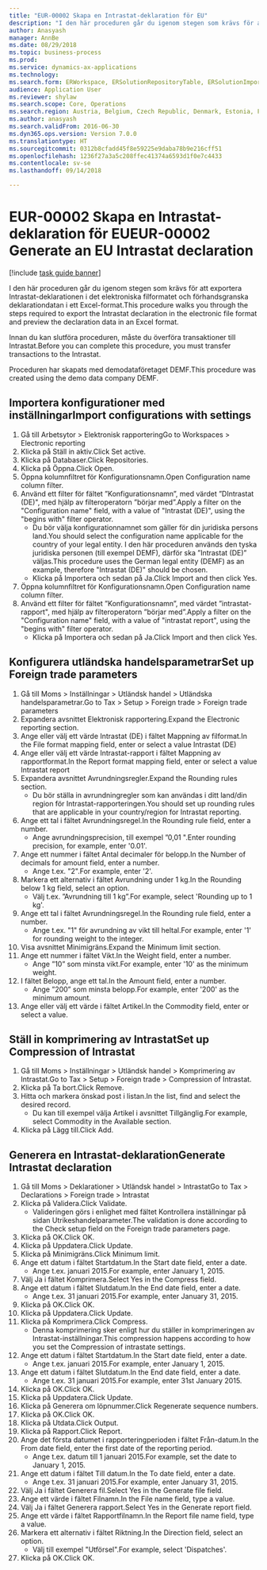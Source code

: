 ```yaml
--- 
title: "EUR-00002 Skapa en Intrastat-deklaration för EU"
description: "I den här proceduren går du igenom stegen som krävs för att exportera Intrastat-deklarationen i det elektroniska filformatet och förhandsgranska deklarationdatan i ett Excel-format."
author: Anasyash
manager: AnnBe
ms.date: 08/29/2018
ms.topic: business-process
ms.prod: 
ms.service: dynamics-ax-applications
ms.technology: 
ms.search.form: ERWorkspace, ERSolutionRepositoryTable, ERSolutionImport, IntrastatParameters, IntrastatCommodityLookup, IntrastatCompressParameters, Intrastat, SysQueryForm
audience: Application User
ms.reviewer: shylaw
ms.search.scope: Core, Operations
ms.search.region: Austria, Belgium, Czech Republic, Denmark, Estonia, Finland, France, Germany, Hungary, Ireland, Italy, Latvia, Lithuania, Netherlands, Poland, Spain, Sweden, United Kingdom
ms.author: anasyash
ms.search.validFrom: 2016-06-30
ms.dyn365.ops.version: Version 7.0.0
ms.translationtype: HT
ms.sourcegitcommit: 0312b8cfadd45f8e59225e9daba78b9e216cff51
ms.openlocfilehash: 1236f27a3a5c208ffec41374a6593d1f0e7c4433
ms.contentlocale: sv-se
ms.lasthandoff: 09/14/2018

---
```

# <a name="eur-00002-generate-an-eu-intrastat-declaration"></a><span data-ttu-id="7db7f-103">EUR-00002 Skapa en Intrastat-deklaration för EU</span><span class="sxs-lookup"><span data-stu-id="7db7f-103">EUR-00002 Generate an EU Intrastat declaration</span></span>

[!include [task guide banner](../../includes/task-guide-banner.md)]

<span data-ttu-id="7db7f-104">I den här proceduren går du igenom stegen som krävs för att exportera Intrastat-deklarationen i det elektroniska filformatet och förhandsgranska deklarationdatan i ett Excel-format.</span><span class="sxs-lookup"><span data-stu-id="7db7f-104">This procedure walks you through the steps required to export the Intrastat declaration in the electronic file format and preview the declaration data in an Excel format.</span></span> 

<span data-ttu-id="7db7f-105">Innan du kan slutföra proceduren, måste du överföra transaktioner till Intrastat.</span><span class="sxs-lookup"><span data-stu-id="7db7f-105">Before you can complete this procedure, you must transfer transactions to the Intrastat.</span></span> 

<span data-ttu-id="7db7f-106">Proceduren har skapats med demodataföretaget DEMF.</span><span class="sxs-lookup"><span data-stu-id="7db7f-106">This procedure was created using the demo data company DEMF.</span></span>


## <a name="import-configurations-with-settings"></a><span data-ttu-id="7db7f-107">Importera konfigurationer med inställningar</span><span class="sxs-lookup"><span data-stu-id="7db7f-107">Import configurations with settings</span></span>
1. <span data-ttu-id="7db7f-108">Gå till Arbetsytor > Elektronisk rapportering</span><span class="sxs-lookup"><span data-stu-id="7db7f-108">Go to Workspaces > Electronic reporting</span></span>
2. <span data-ttu-id="7db7f-109">Klicka på Ställ in aktiv.</span><span class="sxs-lookup"><span data-stu-id="7db7f-109">Click Set active.</span></span>
3. <span data-ttu-id="7db7f-110">Klicka på Databaser.</span><span class="sxs-lookup"><span data-stu-id="7db7f-110">Click Repositories.</span></span>
4. <span data-ttu-id="7db7f-111">Klicka på Öppna.</span><span class="sxs-lookup"><span data-stu-id="7db7f-111">Click Open.</span></span>
5. <span data-ttu-id="7db7f-112">Öppna kolumnfiltret för Konfigurationsnamn.</span><span class="sxs-lookup"><span data-stu-id="7db7f-112">Open Configuration name column filter.</span></span>
6. <span data-ttu-id="7db7f-113">Använd ett filter för fältet ”Konfigurationsnamn”, med värdet ”DIntrastat (DE)", med hjälp av filteroperatorn ”börjar med”.</span><span class="sxs-lookup"><span data-stu-id="7db7f-113">Apply a filter on the "Configuration name" field, with a value of "Intrastat (DE)", using the "begins with" filter operator.</span></span>
    * <span data-ttu-id="7db7f-114">Du bör välja konfigurationnamnet som gäller för din juridiska persons land.</span><span class="sxs-lookup"><span data-stu-id="7db7f-114">You should select the configuration name applicable for the country of your legal entity.</span></span> <span data-ttu-id="7db7f-115">I den här proceduren används den tyska juridiska personen (till exempel DEMF), därför ska ”Intrastat (DE)” väljas.</span><span class="sxs-lookup"><span data-stu-id="7db7f-115">This procedure uses the German legal entity (DEMF) as an example, therefore "Intrastat (DE)" should be chosen.</span></span>  
    * <span data-ttu-id="7db7f-116">Klicka på Importera och sedan på Ja.</span><span class="sxs-lookup"><span data-stu-id="7db7f-116">Click Import and then click Yes.</span></span>  
7. <span data-ttu-id="7db7f-117">Öppna kolumnfiltret för Konfigurationsnamn.</span><span class="sxs-lookup"><span data-stu-id="7db7f-117">Open Configuration name column filter.</span></span>
8. <span data-ttu-id="7db7f-118">Använd ett filter för fältet ”Konfigurationsnamn”, med värdet ”intrastat-rapport", med hjälp av filteroperatorn ”börjar med”.</span><span class="sxs-lookup"><span data-stu-id="7db7f-118">Apply a filter on the "Configuration name" field, with a value of "intrastat report", using the "begins with" filter operator.</span></span>
    * <span data-ttu-id="7db7f-119">Klicka på Importera och sedan på Ja.</span><span class="sxs-lookup"><span data-stu-id="7db7f-119">Click Import and then click Yes.</span></span>  

## <a name="set-up-foreign-trade-parameters"></a><span data-ttu-id="7db7f-120">Konfigurera utländska handelsparametrar</span><span class="sxs-lookup"><span data-stu-id="7db7f-120">Set up Foreign trade parameters</span></span>
1. <span data-ttu-id="7db7f-121">Gå till Moms > Inställningar > Utländsk handel > Utländska handelsparametrar.</span><span class="sxs-lookup"><span data-stu-id="7db7f-121">Go to Tax > Setup > Foreign trade > Foreign trade parameters</span></span>
2. <span data-ttu-id="7db7f-122">Expandera avsnittet Elektronisk rapportering.</span><span class="sxs-lookup"><span data-stu-id="7db7f-122">Expand the Electronic reporting section.</span></span>
3. <span data-ttu-id="7db7f-123">Ange eller välj ett värde Intrastat (DE) i fältet Mappning av filformat.</span><span class="sxs-lookup"><span data-stu-id="7db7f-123">In the File format mapping field, enter or select a value Intrastat (DE)</span></span>
4. <span data-ttu-id="7db7f-124">Ange eller välj ett värde Intrastat-rapport i fältet Mappning av rapportformat.</span><span class="sxs-lookup"><span data-stu-id="7db7f-124">In the Report format mapping field, enter or select a value Intrastat report</span></span>
5. <span data-ttu-id="7db7f-125">Expandera avsnittet Avrundningsregler.</span><span class="sxs-lookup"><span data-stu-id="7db7f-125">Expand the Rounding rules section.</span></span>
    * <span data-ttu-id="7db7f-126">Du bör ställa in avrundningregler som kan användas i ditt land/din region för Intrastat-rapporteringen.</span><span class="sxs-lookup"><span data-stu-id="7db7f-126">You should set up rounding rules that are applicable in your country/region for Intrastat reporting.</span></span>  
6. <span data-ttu-id="7db7f-127">Ange ett tal i fältet Avrundningsregel.</span><span class="sxs-lookup"><span data-stu-id="7db7f-127">In the Rounding rule field, enter a number.</span></span>
    * <span data-ttu-id="7db7f-128">Ange avrundningsprecision, till exempel ”0,01 ".</span><span class="sxs-lookup"><span data-stu-id="7db7f-128">Enter rounding precision, for example, enter '0.01'.</span></span>  
7. <span data-ttu-id="7db7f-129">Ange ett nummer i fältet Antal decimaler för belopp.</span><span class="sxs-lookup"><span data-stu-id="7db7f-129">In the Number of decimals for amount field, enter a number.</span></span>
    * <span data-ttu-id="7db7f-130">Ange t.ex. "2".</span><span class="sxs-lookup"><span data-stu-id="7db7f-130">For example, enter '2'.</span></span>  
8. <span data-ttu-id="7db7f-131">Markera ett alternativ i fältet Avrundning under 1 kg.</span><span class="sxs-lookup"><span data-stu-id="7db7f-131">In the Rounding below 1 kg field, select an option.</span></span>
    * <span data-ttu-id="7db7f-132">Välj t.ex. ”Avrundning till 1 kg”.</span><span class="sxs-lookup"><span data-stu-id="7db7f-132">For example, select 'Rounding up to 1 kg'.</span></span>  
9. <span data-ttu-id="7db7f-133">Ange ett tal i fältet Avrundningsregel.</span><span class="sxs-lookup"><span data-stu-id="7db7f-133">In the Rounding rule field, enter a number.</span></span>
    * <span data-ttu-id="7db7f-134">Ange t.ex. "1" för avrundning av vikt till heltal.</span><span class="sxs-lookup"><span data-stu-id="7db7f-134">For example, enter '1' for rounding weight to the integer.</span></span>  
10. <span data-ttu-id="7db7f-135">Visa avsnittet Minimigräns.</span><span class="sxs-lookup"><span data-stu-id="7db7f-135">Expand the Minimum limit section.</span></span>
11. <span data-ttu-id="7db7f-136">Ange ett nummer i fältet Vikt.</span><span class="sxs-lookup"><span data-stu-id="7db7f-136">In the Weight field, enter a number.</span></span>
    * <span data-ttu-id="7db7f-137">Ange ”10” som minsta vikt.</span><span class="sxs-lookup"><span data-stu-id="7db7f-137">For example, enter '10' as the minimum weight.</span></span>  
12. <span data-ttu-id="7db7f-138">I fältet Belopp, ange ett tal.</span><span class="sxs-lookup"><span data-stu-id="7db7f-138">In the Amount field, enter a number.</span></span>
    * <span data-ttu-id="7db7f-139">Ange ”200” som minsta belopp.</span><span class="sxs-lookup"><span data-stu-id="7db7f-139">For example, enter '200' as the minimum amount.</span></span>  
13. <span data-ttu-id="7db7f-140">Ange eller välj ett värde i fältet Artikel.</span><span class="sxs-lookup"><span data-stu-id="7db7f-140">In the Commodity field, enter or select a value.</span></span>

## <a name="set-up-compression-of-intrastat"></a><span data-ttu-id="7db7f-141">Ställ in komprimering av Intrastat</span><span class="sxs-lookup"><span data-stu-id="7db7f-141">Set up Compression of Intrastat</span></span>
1. <span data-ttu-id="7db7f-142">Gå till Moms > Inställningar > Utländsk handel > Komprimering av Intrastat.</span><span class="sxs-lookup"><span data-stu-id="7db7f-142">Go to Tax > Setup > Foreign trade > Compression of Intrastat.</span></span>
2. <span data-ttu-id="7db7f-143">Klicka på Ta bort.</span><span class="sxs-lookup"><span data-stu-id="7db7f-143">Click Remove.</span></span>
3. <span data-ttu-id="7db7f-144">Hitta och markera önskad post i listan.</span><span class="sxs-lookup"><span data-stu-id="7db7f-144">In the list, find and select the desired record.</span></span>
    * <span data-ttu-id="7db7f-145">Du kan till exempel välja Artikel i avsnittet Tillgänglig.</span><span class="sxs-lookup"><span data-stu-id="7db7f-145">For example, select Commodity in the Available section.</span></span>  
4. <span data-ttu-id="7db7f-146">Klicka på Lägg till.</span><span class="sxs-lookup"><span data-stu-id="7db7f-146">Click Add.</span></span>

## <a name="generate-intrastat-declaration"></a><span data-ttu-id="7db7f-147">Generera en Intrastat-deklaration</span><span class="sxs-lookup"><span data-stu-id="7db7f-147">Generate Intrastat declaration</span></span>
1. <span data-ttu-id="7db7f-148">Gå till Moms > Deklarationer > Utländsk handel > Intrastat</span><span class="sxs-lookup"><span data-stu-id="7db7f-148">Go to Tax > Declarations > Foreign trade > Intrastat</span></span>
2. <span data-ttu-id="7db7f-149">Klicka på Validera.</span><span class="sxs-lookup"><span data-stu-id="7db7f-149">Click Validate.</span></span>
    * <span data-ttu-id="7db7f-150">Valideringen görs i enlighet med fältet Kontrollera inställningar på sidan Utrikeshandelparameter.</span><span class="sxs-lookup"><span data-stu-id="7db7f-150">The validation is done according to the Check setup field on the Foreign trade parameters page.</span></span>  
3. <span data-ttu-id="7db7f-151">Klicka på OK.</span><span class="sxs-lookup"><span data-stu-id="7db7f-151">Click OK.</span></span>
4. <span data-ttu-id="7db7f-152">Klicka på Uppdatera.</span><span class="sxs-lookup"><span data-stu-id="7db7f-152">Click Update.</span></span>
5. <span data-ttu-id="7db7f-153">Klicka på Minimigräns.</span><span class="sxs-lookup"><span data-stu-id="7db7f-153">Click Minimum limit.</span></span>
6. <span data-ttu-id="7db7f-154">Ange ett datum i fältet Startdatum.</span><span class="sxs-lookup"><span data-stu-id="7db7f-154">In the Start date field, enter a date.</span></span>
    * <span data-ttu-id="7db7f-155">Ange t.ex. januari 2015.</span><span class="sxs-lookup"><span data-stu-id="7db7f-155">For example, enter January 1, 2015.</span></span>  
7. <span data-ttu-id="7db7f-156">Välj Ja i fältet Komprimera.</span><span class="sxs-lookup"><span data-stu-id="7db7f-156">Select Yes in the Compress field.</span></span>
8. <span data-ttu-id="7db7f-157">Ange ett datum i fältet Slutdatum.</span><span class="sxs-lookup"><span data-stu-id="7db7f-157">In the End date field, enter a date.</span></span>
    * <span data-ttu-id="7db7f-158">Ange t.ex. 31 januari 2015.</span><span class="sxs-lookup"><span data-stu-id="7db7f-158">For example, enter January 31, 2015.</span></span>  
9. <span data-ttu-id="7db7f-159">Klicka på OK.</span><span class="sxs-lookup"><span data-stu-id="7db7f-159">Click OK.</span></span>
10. <span data-ttu-id="7db7f-160">Klicka på Uppdatera.</span><span class="sxs-lookup"><span data-stu-id="7db7f-160">Click Update.</span></span>
11. <span data-ttu-id="7db7f-161">Klicka på Komprimera.</span><span class="sxs-lookup"><span data-stu-id="7db7f-161">Click Compress.</span></span>
    * <span data-ttu-id="7db7f-162">Denna komprimering sker enligt hur du ställer in komprimeringen av Intrastat-inställningar.</span><span class="sxs-lookup"><span data-stu-id="7db7f-162">This compression happens according to how you set the Compression of intrastate settings.</span></span>  
12. <span data-ttu-id="7db7f-163">Ange ett datum i fältet Startdatum.</span><span class="sxs-lookup"><span data-stu-id="7db7f-163">In the Start date field, enter a date.</span></span>
    * <span data-ttu-id="7db7f-164">Ange t.ex. januari 2015.</span><span class="sxs-lookup"><span data-stu-id="7db7f-164">For example, enter January 1, 2015.</span></span>  
13. <span data-ttu-id="7db7f-165">Ange ett datum i fältet Slutdatum.</span><span class="sxs-lookup"><span data-stu-id="7db7f-165">In the End date field, enter a date.</span></span>
    * <span data-ttu-id="7db7f-166">Ange t.ex. 31 januari 2015.</span><span class="sxs-lookup"><span data-stu-id="7db7f-166">For example, enter 31st January 2015.</span></span>  
14. <span data-ttu-id="7db7f-167">Klicka på OK.</span><span class="sxs-lookup"><span data-stu-id="7db7f-167">Click OK.</span></span>
15. <span data-ttu-id="7db7f-168">Klicka på Uppdatera.</span><span class="sxs-lookup"><span data-stu-id="7db7f-168">Click Update.</span></span>
16. <span data-ttu-id="7db7f-169">Klicka på Generera om löpnummer.</span><span class="sxs-lookup"><span data-stu-id="7db7f-169">Click Regenerate sequence numbers.</span></span>
17. <span data-ttu-id="7db7f-170">Klicka på OK.</span><span class="sxs-lookup"><span data-stu-id="7db7f-170">Click OK.</span></span>
18. <span data-ttu-id="7db7f-171">Klicka på Utdata.</span><span class="sxs-lookup"><span data-stu-id="7db7f-171">Click Output.</span></span>
19. <span data-ttu-id="7db7f-172">Klicka på Rapport.</span><span class="sxs-lookup"><span data-stu-id="7db7f-172">Click Report.</span></span>
20. <span data-ttu-id="7db7f-173">Ange det första datumet i rapporteringperioden i fältet Från-datum.</span><span class="sxs-lookup"><span data-stu-id="7db7f-173">In the From date field, enter the first date of the reporting period.</span></span>
    * <span data-ttu-id="7db7f-174">Ange t.ex. datum till 1 januari 2015.</span><span class="sxs-lookup"><span data-stu-id="7db7f-174">For example, set the date to January 1, 2015.</span></span>  
21. <span data-ttu-id="7db7f-175">Ange ett datum i fältet Till datum.</span><span class="sxs-lookup"><span data-stu-id="7db7f-175">In the To date field, enter a date.</span></span>
    * <span data-ttu-id="7db7f-176">Ange t.ex. 31 januari 2015.</span><span class="sxs-lookup"><span data-stu-id="7db7f-176">For example, enter January 31, 2015.</span></span>  
22. <span data-ttu-id="7db7f-177">Välj Ja i fältet Generera fil.</span><span class="sxs-lookup"><span data-stu-id="7db7f-177">Select Yes in the Generate file field.</span></span>
23. <span data-ttu-id="7db7f-178">Ange ett värde i fältet Filnamn.</span><span class="sxs-lookup"><span data-stu-id="7db7f-178">In the File name field, type a value.</span></span>
24. <span data-ttu-id="7db7f-179">Välj Ja i fältet Generera rapport.</span><span class="sxs-lookup"><span data-stu-id="7db7f-179">Select Yes in the Generate report field.</span></span>
25. <span data-ttu-id="7db7f-180">Ange ett värde i fältet Rapportfilnamn.</span><span class="sxs-lookup"><span data-stu-id="7db7f-180">In the Report file name field, type a value.</span></span>
26. <span data-ttu-id="7db7f-181">Markera ett alternativ i fältet Riktning.</span><span class="sxs-lookup"><span data-stu-id="7db7f-181">In the Direction field, select an option.</span></span>
    * <span data-ttu-id="7db7f-182">Välj till exempel "Utförsel".</span><span class="sxs-lookup"><span data-stu-id="7db7f-182">For example, select 'Dispatches'.</span></span>  
27. <span data-ttu-id="7db7f-183">Klicka på OK.</span><span class="sxs-lookup"><span data-stu-id="7db7f-183">Click OK.</span></span>


